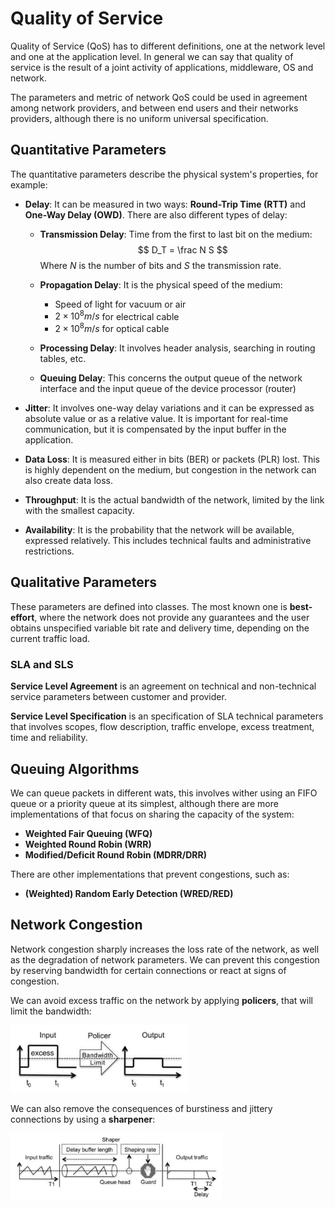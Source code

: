 # Quality of Service

Quality of Service (QoS) has to different definitions, one at the network level and one at the application level. In general we can say that quality of service is the result of a joint activity of applications, middleware, OS and network.

The parameters and metric of network QoS could be used in agreement among network providers, and between end users and their networks providers, although there is no uniform universal specification.

## Quantitative Parameters

The quantitative parameters describe the physical system's properties, for example:

- **Delay**: It can be measured in two ways: **Round-Trip Time (RTT)** and **One-Way Delay (OWD)**. There are also different types of delay:

  - **Transmission Delay**: Time from the first to last bit on the medium:
    $$
    D_T = \frac N S
    $$
    Where $N$ is the number of bits and $S$ the transmission rate.

  - **Propagation Delay**: It is the physical speed of the medium:

    - Speed of light for vacuum or air
    - $2\times 10^8 m/s$ for electrical cable
    - $2\times 10^8 m/s$ for optical cable

  - **Processing Delay**: It involves header analysis, searching in routing tables, etc.

  - **Queuing Delay**: This concerns the output queue of the network interface and the input queue of the device processor (router)

- **Jitter**: It involves one-way delay variations and it can be expressed as absolute value or as a relative value. It is important for real-time communication, but it is compensated by the input buffer in the application.

- **Data Loss**: It is measured either in bits (BER) or packets (PLR) lost. This is highly dependent on the medium, but congestion in the network can also create data loss.

- **Throughput**: It is the actual bandwidth of the network, limited by the link with the smallest capacity.

- **Availability**: It is the probability that the network will be available, expressed relatively. This includes technical faults and administrative restrictions.

## Qualitative Parameters

These parameters are defined into classes. The most known one is **best-effort**, where the network does not provide any guarantees and the user obtains unspecified variable bit rate and delivery time, depending on the current traffic load.

### SLA and SLS

**Service Level Agreement** is an agreement on technical and non-technical service parameters between customer and provider.

**Service Level Specification** is an specification of SLA technical parameters that involves scopes, flow description, traffic envelope, excess treatment, time and reliability.

## Queuing Algorithms

We can queue packets in different wats, this involves wither using an FIFO queue or a priority queue at its simplest, although there are more implementations of that focus on sharing the capacity of the system:

- **Weighted Fair Queuing (WFQ)**
- **Weighted Round Robin (WRR)**
- **Modified/Deficit Round Robin (MDRR/DRR)**

There are other implementations that prevent congestions, such as:

- **(Weighted) Random Early Detection (WRED/RED)**

## Network Congestion

Network congestion sharply increases the loss rate of the network, as well as the degradation of network parameters. We can prevent this congestion by reserving bandwidth for certain connections or react at signs of congestion.

We can avoid excess traffic on the network by applying **policers**, that will limit the bandwidth:

<img src="Resources/09 - Flow Control/image-20210522192834452.png" alt="image-20210522192834452" style="zoom:33%;" />

We can also remove the consequences of burstiness and jittery connections by using a **sharpener**:

<img src="Resources/09 - Flow Control/image-20210522192915632.png" alt="image-20210522192915632" style="zoom:33%;" />

